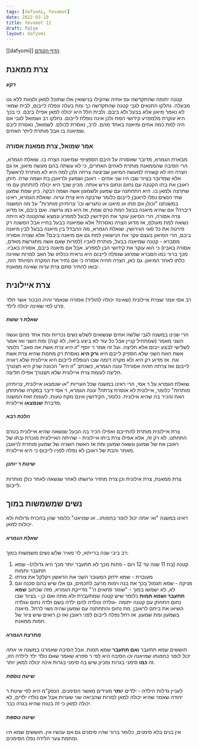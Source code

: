 ```yaml
---
tags: [dafyomi, Yevamot] 
date: 2022-03-19
title: Yevamot 12
draft: false
layout: dafyomi
---
```

[[dafyomi]]
[הדף הקודם](../2022-03-18)

## צרת ממאנת
##### רקע
קטנה יתומה שהתקדשה עפ אחיה שהקילו בנישואין אלו שתוכל למאן ולצאת ללא גט מבעלה. 
נחלקו התנאים לגבי קטנה שהתקדשה כך ומת בעלה ונפלה לייבום, לבית שמאי לא נאמר מיאון אלא בבעל ולא ביבם. ולבית הלל היא יכולה למאן אפילו ביבם. כי בכך היא עוקרת מלמפרע קידושי המת ולכן אינה נופלת לייבום.
נחלקו רב ושמואל לגבי אם היה למת כמה אחים ומיאנה באחד מהם. לרב, נאסרת לכולם. לשמואל, נאסרת ליבם שמיאנה בו אבל מותרת ליתר האחים.
### אמר שמואל, צרת ממאנת אסורה
מבארת הגמרא, מדובר שאסורה על היבם הספציפי שמיאנה הצרה בו. 
שואלת הגמרא, הרי הסיבה שהממאנת מותרת לאחים האחרים, כי לא עשתה בהם מעשה מיאון, אז גם הצרה הזו לא קשורה למעשה המיאון שביצעה צרתה ולכן למה היא לא מותרת לראשון?
אלא שמדובר בציור שבו היו שני אחים - ראובן ושמעון ולראובן בת ושמה שרה. חיתן ראובן את בתו הקטנה עם נחום ונחום גירש אותה. מכיון שכך היא יכולה להתחתן עם מי שתרצה ולמאן בו. היא התחתנה עם שמעון ולשמעון אשה ושמה רבקה. כיון שמת שמעון שתי הנשים נפלו לראובן לייבום כלומר שרבקה היא צרת ערוה.
שואלת הגמרא, ראינו במשנתנו "*וכולן אם מתו או מיאנו או נתגרשו וכו' צרותיהן מותרות"* על מה המשנה דיברה? אם שהיא מיאנה בבעל המת טרם שמת, אז היא כמו גרושה. ואם ביבם, אז מדוע צרה אסורה, הרי המיאון עוקר את הקידושין לבעל למפרע ונמצא שהקטנה לא היתה נשואה למת מעולם, אז מדוע הצרה נאסרת?
אלא שמיאנה בבעל בחייו אבל המשנה רק פירטה את כל סוגי הגירושין. 
שואלת הגמרא, מה ההבדל בין מיאנה בבעל לבין מיאנה ביבם, הרי המיאון בעצם עקר את הנישואין למת גם אם מיאנה ביבם?
אלא שצרה אסורה מסברא - קטנה שמיאנה בבעל, מותרת לאביו (למרות שאם אשה מתגרשת מאדם, אסורה באביו) כי הוא עוקר את קידושי הבן למפרע. אבל אם מיאנה ביבם, אסורה באביו. מכך ברור כמו הסברא שמרגע שנפלה לייבום היא נראית ככלתו של האב למרות שאינה כלתו לאחר המיאון. גם כאן, הצרה תהיה אסורה כי אם נתיר את המקרה המיוחד הזה, יבואו להתיר סתם צרת ערוה שאינה ממאנת.
## צרת איילונית
רב אסי אמר שצרת איילונית (שאינה יכולה להוליד) אסורה שנאמר *והיה הבכור אשר תלד* פרט למי שאינה יכולה לילד.
##### שאלת ר ששת
הרי שנינו במשנה לגבי שלשה אחים שנשואים לשלש נשים נכריות ומת אחד מהם ועשה השני מאמר (שמתחיל קניין אבל כל עוד לא ביצע ביאה, לא קנה) ומת השני ואז אסור לשלישי לבצע ייבום אלא חליצה. ועל זה אמר ר יוסף "*זו היא צרת אשת אח מאב*" כלומר אשת האח השני שלא הספיק לייבם היא **ורק היא** נאסרת רק מחמת שהיא צרת אשת אח.
אז מדוע רק היא ולא מקרה דומה שבו הנופלת לייבום היא איילונית שלא ראויה לייבום ואז צרתה תהיה אסורה?
עונה הגמרא, כשכתב "זו היא" הכוונה שרק היא תצטרך חליצה לעומת צרת איילונית שלא תצטרך אפילו חליצה.

שואלת הגמרא על ר אסי, הרי ראינו במשנה שכל העריות "*או שנמצאו איילונית, צרותיהן מותרות*" כלומר, איילונית לא אוסרת צרתה?
עונה הגמרא, ר אסי דיבר במקרה שהתחתן האח והכיר בה שהיא אילונית. כלומר, הקידושין אינם מקח טעות. לעומת זאת המשנה מדברת ***שנמצאו*** איילונית.
##### הלכת רבא
צרת איילונית מותרת להתייבם ואפילו הכיר בה הבעל שנשאה שהיא איילונית בטרם התחתנו.
לא רק זה, אלא אפילו צרת ביתו איילונית - שהיתה האיילונית מוכרת ובתו של ראובן אח של שמעון ונשאה שמעון ומת אז האשה השניה של שמעון מותרת לראובן מאחר והבת של ראובן לא נפלה לפניו לייבום כי היא איילונית.
##### שיטת ר יוחנן
צרת ממאנת, צרת אילונית וכן צרת מחזיר גרושתו לאחר שנשאה לאחר כולן מותרות לייבום. 
## נשים שמשמשות במוך
ראינו במשנה "*ואי אתה יכול לומר בחמותו.. או שמיאנו*" כלומר שהן בהכרח גדולות ולא יכולות למאן.
##### שאלת הגמרא
רב ביבי שנה ברייתא, לר מאיר שלש נשים משמשות במוך:
1. קטנה (בת 11 שנה עד 12 ויום - פחות מכך לא תתעבר יותר מכך היא גדולה)- שמא תתעבר ותמות
2. מעוברת - שמא ידחק המעובר השני את הראשון ויקלקל את צורתו
3. מניקה - שמא תגמול בכך את בנה וימות מרעב
לחכמים, גם אלו שיש בהם סכנה וגם לא, לא ישמשו במוך - "*שומר פתאים ה'*"
מדייקת הגמרא, מזה שכתוב **שמא תתעבר ושמא תמות** כלומר שיש קטנה שמתעברת ולא מתה ואם כן - בציור שבו נחום התחתן עם קטנה יתומה -גולדה ונולדה להם ילדה בשם זלדה נחום וגולדה השיאו את ביתם לראובן. מת נחום והתחתנה עם שמעון שהיה נשוי לרחל. מיאנה בשמעון ומת שמעון. אז רחל נפלה לייבום לפני ראובן ואז כן רואים שיש ציור של חמות ממאנת.
##### מתרצת הגמרא
חוששים שמא תתעבר **ואם תתעבר** שמא תמות. אבל הסיבה שאמרנו במשנה *אי אתה יכול לומר בחמותו שמיאנה וכו* הסיבה היא לפי ר ספרא שאמר שאם נולד ילד לילדה הזו, זה **כמו** סימני בגרות ומכיון שיש בה סימני בגרות אינה יכולה למאן יותר. 
##### שיטה נוספת
לעניין גדלות הילדה - ילדים **יותר** מעידים מאשר הסימנים. הנפק"מ היא לפי שיטת ר יהודה שאמר שהיא יכולה למאן למרות שהביאה שני שערות אבל אם נולדו ילדים, לא יכולה למאן כי זה בטוח שהיא בגרה כבר.
##### שיטה נוספת 
אין בנים בלא סימנים, כלומר ברור שהיו סימנים גם אם עכשיו אין. חוששים שמא היו ומחמת צער הלידה נפלו הסימנים.
